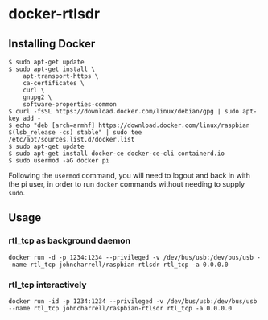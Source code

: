 # docker-rtlsdr

## Installing Docker

```shell
$ sudo apt-get update
$ sudo apt-get install \
    apt-transport-https \
    ca-certificates \
    curl \
    gnupg2 \
    software-properties-common
$ curl -fsSL https://download.docker.com/linux/debian/gpg | sudo apt-key add -
$ echo "deb [arch=armhf] https://download.docker.com/linux/raspbian $(lsb_release -cs) stable" | sudo tee /etc/apt/sources.list.d/docker.list
$ sudo apt-get update
$ sudo apt-get install docker-ce docker-ce-cli containerd.io
$ sudo usermod -aG docker pi
```
Following the `usermod` command, you will need to logout and back in with the pi user, in order to run `docker` commands without
needing to supply `sudo`.

## Usage

### rtl_tcp as background daemon
```shell
docker run -d -p 1234:1234 --privileged -v /dev/bus/usb:/dev/bus/usb --name rtl_tcp johncharrell/raspbian-rtlsdr rtl_tcp -a 0.0.0.0
```

### rtl_tcp interactively
```shell
docker run -id -p 1234:1234 --privileged -v /dev/bus/usb:/dev/bus/usb --name rtl_tcp johncharrell/raspbian-rtlsdr rtl_tcp -a 0.0.0.0
```


